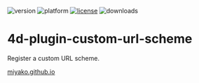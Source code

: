 ![version](https://img.shields.io/badge/version-19%2B-5682DF)
![platform](https://img.shields.io/static/v1?label=platform&message=mac-intel%20|%20mac-arm%20|%20win-64&color=blue)
[![license](https://img.shields.io/github/license/miyako/4d-plugin-custom-url-scheme)](LICENSE)
![downloads](https://img.shields.io/github/downloads/miyako/4d-plugin-custom-url-scheme/total)

# 4d-plugin-custom-url-scheme
Register a custom URL scheme.

[miyako.github.io](https://miyako.github.io/2022/04/20/protocol-handler.html)

